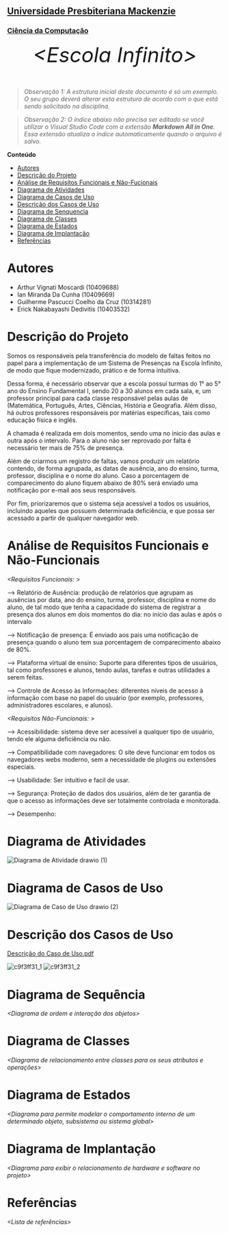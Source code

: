 <h2><a href= "https://www.mackenzie.br">Universidade Presbiteriana Mackenzie</a></h2>
<h3><a href= "https://www.mackenzie.br/graduacao/sao-paulo-higienopolis/sistemas-de-informacao">Ciência da Computação</a></h3>


<font size="+12"><center>
*&lt;Escola Infinito&gt;*
</center></font>

>*Observação 1: A estrutura inicial deste documento é só um exemplo. O seu grupo deverá alterar esta estrutura de acordo com o que está sendo solicitado na disciplina.*

>*Observação 2: O índice abaixo não precisa ser editado se você utilizar o Visual Studio Code com a extensão **Markdown All in One**. Essa extensão atualiza o índice automaticamente quando o arquivo é salvo.*

**Conteúdo**

- [Autores](#nome-alunos)
- [Descrição do Projeto](#introdução-do-projeto)
- [Análise de Requisitos Funcionais e Não-Fucionais](#descrição-dos-requisitos)
- [Diagrama de Atividades](#diagrama-de-atividades) 
- [Diagrama de Casos de Uso](#diagrama-de-comportamento-atores)
- [Descrição dos Casos de Uso](#descrição-das-funcões)
- [Diagrama de Senquencia](#diagrama-de-ordem-interações)
- [Diagrama de Classes](#diagrama-orientado-objetos)
- [Diagrama de Estados](#diagrama-estrutura-componente)
- [Diagrama de Implantação](#diagrama-de-hardware-software)
- [Referências](#referências)

 
# Autores

* Arthur Vignati Moscardi (10409688)
* Ian Miranda Da Cunha (10409669)
* Guilherme Pascucci Coelho da Cruz (10314281)
* Erick Nakabayashi Dedivitis (10403532)
# Descrição do Projeto

 Somos os responsáveis pela transferência do modelo de faltas feitos no papel para a implementação de um Sistema de Presenças na Escola Infinito, de modo que fique modernizado, prático e de forma intuitiva.

  Dessa forma, é necessário observar que a escola possuí turmas do 1° ao 5° ano do Ensino Fundamental I, sendo 20 a 30 alunos em cada sala, e, um professor principal para cada classe responsável pelas aulas de (Matemática, Português, Artes, Ciências, História e Geografia. Além disso, há outros professores responsáveis por matérias específicas, tais como  educação física e inglês.
  
  A chamada é realizada em dois momentos, sendo uma no inicio das aulas e outra após o intervalo. Para o aluno não ser reprovado por falta é necessário ter mais de 75% de presença.
  
  Além de criarmos um registro de faltas, vamos produzir um relatório contendo, de forma agrupada, as datas de ausência, ano do ensino, turma, professor, disciplina e o nome do aluno. Caso a porcentagem de comparecimento do aluno fiquem abaixo de 80% será enviado uma notificação por e-mail aos seus responsáveis.
  
  Por fim, priorizaremos que o sistema seja acessível a todos os usuários, incluindo aqueles que possuem determinada deficiência, e que possa ser acessado a partir de qualquer navegador web. 

# Análise de Requisitos Funcionais e Não-Funcionais
*&lt;Requisitos Funcionais: &gt;*

--> Relatório de Ausência: produção de relatórios que agrupam as ausências por data, ano do ensino, turma, professor, disciplina e nome do aluno, de tal modo que tenha a capacidade do sistema de registrar a presença dos alunos em dois momentos do dia: no início das aulas e após o intervalo

--> Notificação de presença: É enviado aos pais uma notificação de presença quando o aluno tem sua porcentagem de comparecimento abaixo de 80%.

--> Plataforma virtual de ensino: Suporte para diferentes tipos de usuários, tal como professores e alunos, tendo aulas, tarefas e outras utilidades a serem feitas.  

--> Controle de Acesso às Informações: diferentes níveis de acesso à informação com base no papel do usuário (por exemplo, professores, administradores escolares, e alunos).



*&lt;Requisitos Não-Funcionais: &gt;*

--> Acessibilidade: sistema deve ser acessivel a qualquer tipo de usuário, tendo ele alguma deficiência ou não.

--> Compatibilidade com navegadores: O site deve funcionar em todos os navegadores webs moderno, sem a necessidade de plugins ou extensões especiais. 

--> Usabilidade: Ser intuitivo e facil de usar.

--> Segurança: Proteção de dados dos usuários, além de ter garantia de que o acesso as informações deve ser totalmente controlada e monitorada.

--> Desempenho: 


# Diagrama de Atividades
![Diagrama de Atividade drawio (1)](https://github.com/cc4semestre/projeto/assets/161724108/e597acdc-9368-4bdd-a5c6-275e1f3fd6d8)


# Diagrama de Casos de Uso
![Diagrama de Caso de Uso drawio (2)](https://github.com/cc4semestre/projeto/assets/161724108/64bb96ab-efba-4da9-8c08-df84802c04cd)


# Descrição dos Casos de Uso
[Descrição do Caso de Uso.pdf](https://github.com/cc4semestre/projeto/files/14828402/Descricao.do.Caso.de.Uso.pdf)


![c9f3ff31_1](https://github.com/cc4semestre/projeto/assets/161724108/558a06d8-a5cb-4c9c-adec-e601040abb5a)
![c9f3ff31_2](https://github.com/cc4semestre/projeto/assets/161724108/8e352470-b430-4f7c-ab92-8e9fa0a45d2a)



# Diagrama de Sequência

*&lt;Diagrama de ordem e interação dos objetos&gt;*

# Diagrama de Classes

*&lt;Diagrama de relacionamento entre classes para os seus atributos e operações&gt;*

# Diagrama de Estados

*&lt;Diagrama para permite modelar o comportamento interno de um determinado objeto, subsistema ou sistema global&gt;*

# Diagrama de Implantação

*&lt;Diagrama para exibir o relacionamento de hardware e software no projeto&gt;*

# Referências

*&lt;Lista de referências&gt;*
